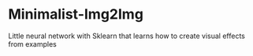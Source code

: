# Minimalist-Img2Img
Little neural network with Sklearn that learns how to create visual effects from examples
